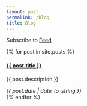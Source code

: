 ```yaml
---
layout: post
permalink: /blog
title: Blog
---
```

<div class="notice">Subscribe to <a href="{{ site.baseurl }}/feed" target="_blank">Feed</a></div>

{% for post in site.posts %}
<article>
  <h4><a href="{{ post.url | prepend: site.baseurl | prepend: site.url }}">{{ post.title }}</a></h4>
  <p>{{ post.description }}</p>
  <cite>{{ post.date | date_to_string }}</cite>
</article>
{% endfor %}